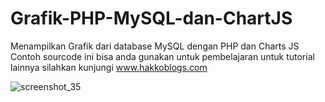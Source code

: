 # Grafik-PHP-MySQL-dan-ChartJS
Menampilkan Grafik dari database MySQL dengan PHP dan Charts JS 
Contoh sourcode ini bisa anda gunakan untuk pembelajaran
untuk tutorial lainnya silahkan kunjungi www.hakkoblogs.com

![screenshot_35](https://user-images.githubusercontent.com/5027795/53725616-eccb1d80-3e9e-11e9-9585-4bfdbe4b61e1.png)
